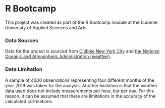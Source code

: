 # R Bootcamp

This project was created as part of the R Bootcamp module at the Lucerne University of Applied Sciences and Arts.


### Data Sources

Data for the project is sourced from [Citibike New York City](https://ride.citibikenyc.com/system-data) and [the National Oceanic and Atmospheric Administration (weather)](https://www.noaa.gov/).


### Data Limitation

A sample of 4000 observations representing four different months of the year 2019 was taken for the analysis. Another limitation is that the weather data used does not include measurements per hour, but per day. For this reason, it can be assumed that there are limitations in the accuracy of the calculated correlations. 
